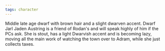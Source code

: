 ```yaml
---
tags: character
---
```


Middle late age dwarf with brown hair and a slight dwarven accent. Dwarf Jarl Jaden Austring is a friend of Rodan's and will speak highly of him if the PCs ask. She is stout, has a light Dwarvish accent and is becoming lazy, moving all the main work of watching the town over to Adram, while she just collects taxes.